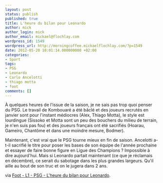 ```yaml
---
layout: post
status: publish
published: true
title: L'heure du bilan pour Leonardo
author: mick
author_login: mick
author_email: mickael@flochlay.com
wordpress_id: 1549
wordpress_url: http://morningcoffee.mickaelflochlay.com/?p=1549
date: 2012-05-20 10:01:14.000000000 +02:00
categories:
- Sport
tags:
- PSG
- Leonardo
- Carlo Ancelotti
- thiago motta
- foot
comments: []
---
```

À quelques heures de l'issue de la saison, je ne sais pas trop quoi penser du PSG. Le travail de Kombouaré a été bâclé et des joueurs recrutés en janvier sont pour l'instant médiocres (Alex, Thiago Motta), le style est lourdingue (Sissoko et Motta sont un peu des bouchers du milieu de terrain, je n'en suis pas fou) et des joueurs français ont été sacrifiés (Hoarau, Gameiro, Chantôme et dans une moindre mesure, Bodmer).

Maintenant, c'est vrai que le PSG tourne mieux en fin de saison. Ancelotti a-t-il sacrifié le titre pour poser les bases de son équipe de l'année prochaine et essayer de faire bonne figure en Ligue des Champions ? Impossible à dire aujourd'hui. Mais si Leonardo partait maintenant (ce que je réclamais en décembre), ce serait du sabotage dans les plus grandes largeurs. Qu'il aille au bout de son truc et on le jugera dans 2 ans.

via <a href="http://www.lequipe.fr/Football/Actualites/L-heure-du-bilan-pour-leonardo/285134">Foot - L1 - PSG - L'heure du bilan pour Leonardo</a>.
